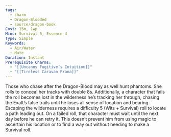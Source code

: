 ```yaml
---
tags:
  - charm
  - Dragon-Blooded
  - source/dragon-book
Cost: 15m, 1wp
Mins: Survival 5, Essence 4
Type: Simple
Keywords:
  - Air/Water
  - Mute
Duration: Instant
Prerequisite Charms:
  - "[[Uncanny Fugitive’s Intuition]]"
  - "[[Tireless Caravan Prana]]"
---
```

Those who chase after the Dragon-Blood may as well hunt phantoms. She rolls to conceal her tracks with double 8s. Additionally, a character that fails the roll becomes lost in the wilderness he’s tracking her through, chasing the Exalt’s false trails until he loses all sense of location and bearing. Escaping the wilderness requires a difficulty 5 (Wits + Survival) roll to locate a path leading out. On a failed roll, that character must wait until the next day before he can retry it. This doesn’t prevent him from using magic to ascertain his location or to find a way out without needing to make a Survival roll.